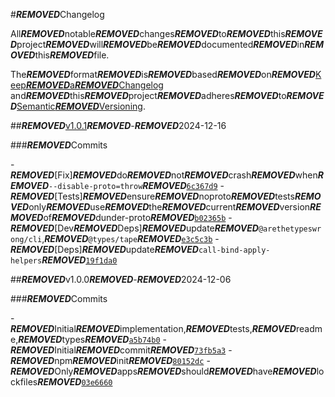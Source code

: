 #***REMOVED***Changelog

All***REMOVED***notable***REMOVED***changes***REMOVED***to***REMOVED***this***REMOVED***project***REMOVED***will***REMOVED***be***REMOVED***documented***REMOVED***in***REMOVED***this***REMOVED***file.

The***REMOVED***format***REMOVED***is***REMOVED***based***REMOVED***on***REMOVED***[Keep***REMOVED***a***REMOVED***Changelog](https://keepachangelog.com/en/1.0.0/)
and***REMOVED***this***REMOVED***project***REMOVED***adheres***REMOVED***to***REMOVED***[Semantic***REMOVED***Versioning](https://semver.org/spec/v2.0.0.html).

##***REMOVED***[v1.0.1](https://github.com/es-shims/dunder-proto/compare/v1.0.0...v1.0.1)***REMOVED***-***REMOVED***2024-12-16

###***REMOVED***Commits

-***REMOVED***[Fix]***REMOVED***do***REMOVED***not***REMOVED***crash***REMOVED***when***REMOVED***`--disable-proto=throw`***REMOVED***[`6c367d9`](https://github.com/es-shims/dunder-proto/commit/6c367d919bc1604778689a297bbdbfea65752847)
-***REMOVED***[Tests]***REMOVED***ensure***REMOVED***noproto***REMOVED***tests***REMOVED***only***REMOVED***use***REMOVED***the***REMOVED***current***REMOVED***version***REMOVED***of***REMOVED***dunder-proto***REMOVED***[`b02365b`](https://github.com/es-shims/dunder-proto/commit/b02365b9cf889c4a2cac7be0c3cfc90a789af36c)
-***REMOVED***[Dev***REMOVED***Deps]***REMOVED***update***REMOVED***`@arethetypeswrong/cli`,***REMOVED***`@types/tape`***REMOVED***[`e3c5c3b`](https://github.com/es-shims/dunder-proto/commit/e3c5c3bd81cf8cef7dff2eca19e558f0e307f666)
-***REMOVED***[Deps]***REMOVED***update***REMOVED***`call-bind-apply-helpers`***REMOVED***[`19f1da0`](https://github.com/es-shims/dunder-proto/commit/19f1da028b8dd0d05c85bfd8f7eed2819b686450)

##***REMOVED***v1.0.0***REMOVED***-***REMOVED***2024-12-06

###***REMOVED***Commits

-***REMOVED***Initial***REMOVED***implementation,***REMOVED***tests,***REMOVED***readme,***REMOVED***types***REMOVED***[`a5b74b0`](https://github.com/es-shims/dunder-proto/commit/a5b74b0082f5270cb0905cd9a2e533cee7498373)
-***REMOVED***Initial***REMOVED***commit***REMOVED***[`73fb5a3`](https://github.com/es-shims/dunder-proto/commit/73fb5a353b51ac2ab00c9fdeb0114daffd4c07a8)
-***REMOVED***npm***REMOVED***init***REMOVED***[`80152dc`](https://github.com/es-shims/dunder-proto/commit/80152dc98155da4eb046d9f67a87ed96e8280a1d)
-***REMOVED***Only***REMOVED***apps***REMOVED***should***REMOVED***have***REMOVED***lockfiles***REMOVED***[`03e6660`](https://github.com/es-shims/dunder-proto/commit/03e6660a1d70dc401f3e217a031475ec537243dd)
